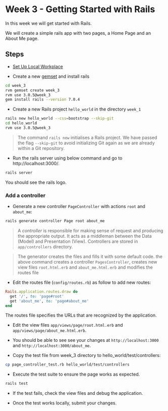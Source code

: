 # Week 3 - Getting Started with Rails

In this week we will get started with Rails.

We will create a simple rails app with two pages, a Home Page and an About Me page.

## Steps
- [Set Up Local Workplace](../setup/)

- Create a new [gemset](../setup/README.md#RVM) and install rails
```bash
cd week_3
rvm gemset create week_3
rvm use 3.0.5@week_3
gem install rails --version 7.0.4
```

- Create a new Rails project `hello_world` in the directory `week_1`
```bash
rails new hello_world --css=bootstrap --skip-git
cd hello_world
rvm use 3.0.5@week_3
```

> The command `rails new` initialises a Rails project. We have passed
> the flag `--skip-git` to avoid initializing Git again as we are
> already within a Git repository.

- Run the rails server using below command and go to http://localhost:3000/.
```bash
rails server
```

You should see the rails logo.

### Add a controller

- Generate a new controller `PageController` with actions `root` and
  `about_me`:

```bash
rails generate controller Page root about_me
```

> A _controller_ is responsible for making sense of request and producing
> the appropriate output. It acts as a middleman between the Data
> (Model) and Presentation (View). Controllers are stored in
> `app/controllers` directory.


> The generator creates the files and fills it with some default code.
> the above command creates a controller
> `PagesController`, creates new view files `root.html.erb` and
> `about_me.html.erb` and modifies the routes file

- Edit the routes file (`config/routes.rb`) as follow to add new routes:

```ruby
Rails.application.routes.draw do
  get '/', to: 'page#root'
  get 'about_me', to: 'page#about_me'
end
```

The routes file specifies the URLs that are recognized by the application.

- Edit the view files `app/views/page/root.html.erb` and `app/views/page/about_me.html.erb`.

- You should be able to see see your changes at `http://localhost:3000` and
  `http://localhost:3000/about_me`.

- Copy the test file from week_3 directory to hello_world/test/controllers:
```bash
cp page_controller_test.rb hello_world/test/controllers
```

- Execute the test suite to ensure the page works as expected.

```bash
rails test
```
- If the test fails, check the view files and debug the application.

- Once the test works locally, submit your changes.
